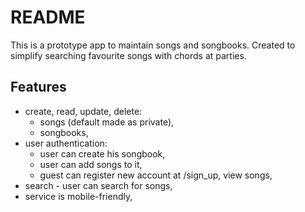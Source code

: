 # README

This is a prototype app to maintain songs and songbooks. Created to simplify searching favourite songs with chords at parties.

## Features

* create, read, update, delete:
	* songs (default made as private),
	* songbooks,
* user authentication:
	* user can create his songbook,
	* user can add songs to it,
	* guest can register new account at /sign_up, view songs,
* search - user can search for songs,
* service is mobile-friendly,

